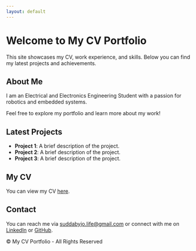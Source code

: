 ```yaml
---
layout: default
---
```


# Welcome to My CV Portfolio

This site showcases my CV, work experience, and skills. Below you can find my latest projects and achievements.

## About Me

I am an Electrical and Electronics Engineering Student with a passion for robotics and embedded systems.

Feel free to explore my portfolio and learn more about my work!

## Latest Projects

- **Project 1**: A brief description of the project.
- **Project 2**: A brief description of the project.
- **Project 3**: A brief description of the project.

## My CV

You can view my CV <a href="cv.html">here</a>.

## Contact

You can reach me via [suddabyjo.life@gmail.com](mailto:suddabyjo.life@gmail.com) or connect with me on [LinkedIn](https://linkedin.com/in/your-profile) or [GitHub](https://github.com/joelsuddaby).

© My CV Portfolio - All Rights Reserved
